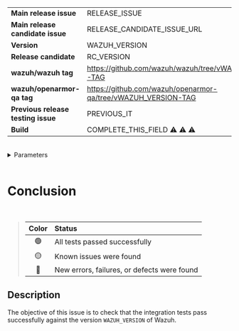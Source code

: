 |                                    |                                                               |
| :--------------------------------- | :------------------------------------------------------------ |
| **Main release issue**             | RELEASE_ISSUE                                                 |
| **Main release candidate issue**   | RELEASE_CANDIDATE_ISSUE_URL                                   |
| **Version**                        | WAZUH_VERSION                                                 |
| **Release candidate**              | RC_VERSION                                                    |
| **wazuh/wazuh tag**                | https://github.com/wazuh/wazuh/tree/vWAZUH_VERSION-TAG        |
| **wazuh/openarmor-qa tag**         | https://github.com/wazuh/openarmor-qa/tree/vWAZUH_VERSION-TAG |
| **Previous release testing issue** | PREVIOUS_IT                                                   |
| **Build**                          | COMPLETE_THIS_FIELD :warning: :warning: :warning:             |

</br>

<details><summary>Parameters</summary></br>

- `PKG_VERSION`: PKG_VERSION
- `PKG_REVISION`: PKG_REVISION
- `TARGET_REPOSITORY`: TARGET_REPOSITORY
- `QA_REFERENCE`: QA_REFERENCE
- `JENKINS_REFERENCE`: JENKINS_REFERENCE
- `LINUX_OS`: LINUX_OS (MANAGER OS)
- `MODULES`: SELECTED_MODULES

</details>

</br>

# Conclusion

</br>

> |      Color      | Status                                      |
> | :-------------: | :------------------------------------------ |
> | :green_circle:  | All tests passed successfully               |
> | :yellow_circle: | Known issues were found                     |
> |  :red_circle:   | New errors, failures, or defects were found |

## Description

The objective of this issue is to check that the integration tests pass successfully against the version `WAZUH_VERSION` of Wazuh.
